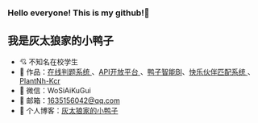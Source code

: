 ### Hello everyone! This is my github!👋

<!--
**jiangyanming-individual/jiangyanming-individual** is a ✨ _special_ ✨ repository because its `README.md` (this file) appears on your GitHub profile.

Here are some ideas to get you started:

- 🔭 I’m currently working on ...
- 🌱 I’m currently learning ...
- 👯 I’m looking to collaborate on ...
- 🤔 I’m looking for help with ...
- 💬 Ask me about ...
- 📫 How to reach me: ...
- 😄 Pronouns: ...
- ⚡ Fun fact: ...
-->
## 我是灰太狼家的小鸭子

- :cupid: 不知名在校学生
- 🏡 作品：[在线判题系统 ](https://github.com/jiangyanming-individual/duckoj-backend)、[API开放平台 ](https://github.com/jiangyanming-individual/yaziApi-backend)、[鸭子智能BI](https://github.com/jiangyanming-individual/SmartBI-backend)、[快乐伙伴匹配系统 ](https://github.com/jiangyanming-individual/yupao-backend)、[PlantNh-Kcr](https://github.com/jiangyanming-individual/PlantNh-Kcr)
- 💬 微信：WoSiAiKuGui
- 📩 邮箱：[1635156042@qq.com](mailto:1635156042@qq.com)
- 📝 个人博客：[灰太狼家的小鸭子](https://blog.csdn.net/JEREMY_GYJ)

